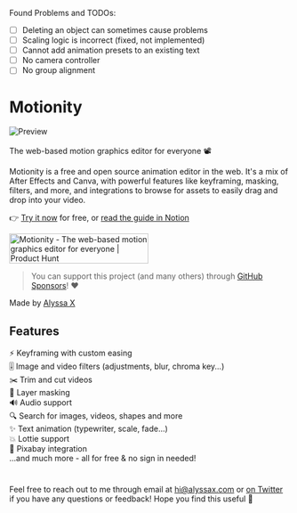 Found Problems and TODOs:

- [ ] Deleting an object can sometimes cause problems
- [ ] Scaling logic is incorrect (fixed, not implemented)
- [ ] Cannot add animation presets to an existing text
- [ ] No camera controller
- [ ] No group alignment

# Motionity

![Preview](preview.gif)<br><br>
The web-based motion graphics editor for everyone 📽

Motionity is a free and open source animation editor in the web. It's a mix of After Effects and Canva, with powerful features like keyframing, masking, filters, and more, and integrations to browse for assets to easily drag and drop into your video.

👉 [Try it now](https://motionity.app) for free, or [read the guide in Notion](https://motionity.notion.site/Get-started-with-Motionity-bc2a2017670d4ec6a44d5ff760ca4656)

<a href="https://www.producthunt.com/posts/motionity?utm_source=badge-featured&utm_medium=badge&utm_souce=badge-motionity" target="_blank"><img src="https://api.producthunt.com/widgets/embed-image/v1/featured.svg?post_id=357641&theme=light" alt="Motionity - The&#0032;web&#0045;based&#0032;motion&#0032;graphics&#0032;editor&#0032;for&#0032;everyone | Product Hunt" style="width: 250px; height: 54px;" width="250" height="54" /></a>

> You can support this project (and many others) through [GitHub Sponsors](https://github.com/sponsors/alyssaxuu)! ❤️

Made by [Alyssa X](https://twitter.com/alyssaxuu)

## Features

⚡️ Keyframing with custom easing<br>
🎚 Image and video filters (adjustments, blur, chroma key...)<br>
✂️ Trim and cut videos<br>
👀 Layer masking<br>
🔊 Audio support<br>
🔍 Search for images, videos, shapes and more<br>
✨ Text animation (typewriter, scale, fade...)<br>
💥 Lottie support<br>
🧩 Pixabay integration<br>
...and much more - all for free & no sign in needed!

#

Feel free to reach out to me through email at hi@alyssax.com or [on Twitter](https://twitter.com/alyssaxuu) if you have any questions or feedback! Hope you find this useful 💜
